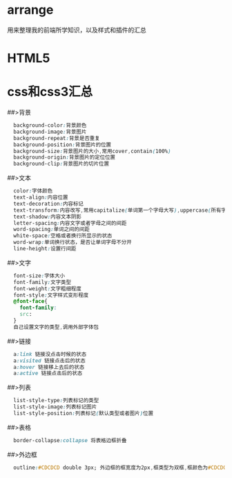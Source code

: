 # arrange
用来整理我的前端所学知识，以及样式和插件的汇总
# HTML5
# css和css3汇总
##>背景
~~~css
  background-color:背景颜色
  background-image:背景图片
  background-repeat:背景是否重复
  background-position:背景图片的位置
  background-size:背景图片的大小,常用cover,contain(100%)
  background-origin:背景图片的定位位置
  background-clip:背景图片的切片位置
~~~
##>文本
~~~css
  color:字体颜色
  text-align:内容位置
  text-decoration:内容标记
  text-transform:内容改写,常用capitalize(单词第一个字母大写),uppercase(所有字母都大写),lowercase(所有字母都小写)
  text-shadow:内容文本阴影
  letter-spacing:内容文字或者字母之间的间距
  word-spacing:单词之间的间距
  white-space:空格或者换行所显示的状态
  word-wrap:单词换行状态，是否让单词字母不分开
  line-height:设置行间距
~~~
##>文字
~~~css
  font-size:字体大小
  font-family:文字类型
  font-weight:文字粗细程度
  font-style:文字样式变形程度
  @font-face{
    font-family:
    src:
  }
  自己设置文字的类型,调用外部字体包
~~~
##>链接
~~~css
  a:link 链接没点击时候的状态
  a:visited 链接点击后的状态
  a:hover 链接移上去后的状态
  a:active 链接点击后的状态
~~~
##>列表
~~~css
  list-style-type:列表标记的类型
  list-style-image:列表标记图片
  list-style-position:列表标记(默认类型或者图片)位置
~~~
##>表格
~~~css
  border-collapse:collapse 将表格边框折叠
~~~
##>外边框
~~~css
  outline:#CDCDCD double 3px; 外边框的框宽度为2px,框类型为双框,框颜色为#CDCDCD(浅灰色)
~~~
